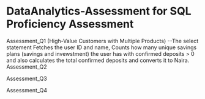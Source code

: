 # DataAnalytics-Assessment for SQL Proficiency Assessment
Assessment_Q1  (High-Value Customers with Multiple Products)
--The select statement Fetches the user ID and name, Counts how many unique savings plans (savings and invewstment) the user has with confirmed deposits > 0 and also calculates the total confirmed deposits and converts it to Naira.
Assessment_Q2


Assessment_Q3


Assessment_Q4
